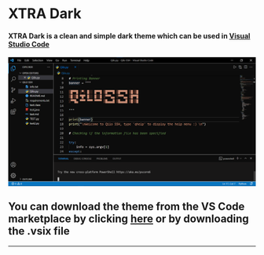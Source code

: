 # XTRA Dark

#### XTRA Dark is a clean and simple dark theme which can be used in <a href="https://code.visualstudio.com">Visual Studio Code</a>

<img align="center" src="preview.png" />

## You can download the theme from the VS Code marketplace by clicking <a href="https://marketplace.visualstudio.com/items?itemName=aravbudhiraja.xtra-dark"/>here</a> or by downloading the .vsix file

***
